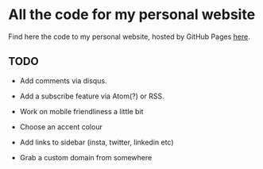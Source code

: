 # All the code for my personal website

Find here the code to my personal website, hosted by GitHub Pages [here](https://jpmacmanus.github.io/).

## TODO

- Add comments via disqus.

- Add a subscribe feature via Atom(?) or RSS.

- Work on mobile friendliness a little bit

- Choose an accent colour

- Add links to sidebar (insta, twitter, linkedin etc)

- Grab a custom domain from somewhere
